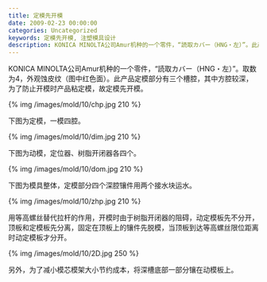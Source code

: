 ```yaml
---
title: 定模先开模
date: 2009-02-23 00:00:00
categories: Uncategorized
keywords: 定模先开模, 注塑模具设计
description: KONICA MINOLTA公司Amur机种的一个零件，“読取カバー（HNG・左）”。此产品定模部分有三个槽腔，其中方腔较深，为了防止开模时产品粘定模，故定模先开模。用等高螺丝替代拉杆的作用
---
```


KONICA MINOLTA公司Amur机种的一个零件，“読取カバー（HNG・左）”。取数为4，外观蚀皮纹（图中红色面）。此产品定模部分有三个槽腔，其中方腔较深，为了防止开模时产品粘定模，故定模先开模。

{% img /images/mold/10/chp.jpg 210 %}

下图为定模，一模四腔。

{% img /images/mold/10/dim.jpg 210 %}

下图为动模，定位器、树脂开闭器各四个。

{% img /images/mold/10/dom.jpg 210 %}

下图为模具整体，定模部分四个深腔镶件用两个接水块运水。

{% img /images/mold/10/zhp.jpg 210 %}

用等高螺丝替代拉杆的作用，开模时由于树脂开闭器的阻碍，动定模板先不分开，顶板和定模板先分离，固定在顶板上的镶件先脱模，当顶板到达等高螺丝限位距离时动定模板才分开。

{% img /images/mold/10/2D.jpg 250 %}

另外，为了减小模芯模架大小节约成本，将深槽底部一部分镶在动模板上。
